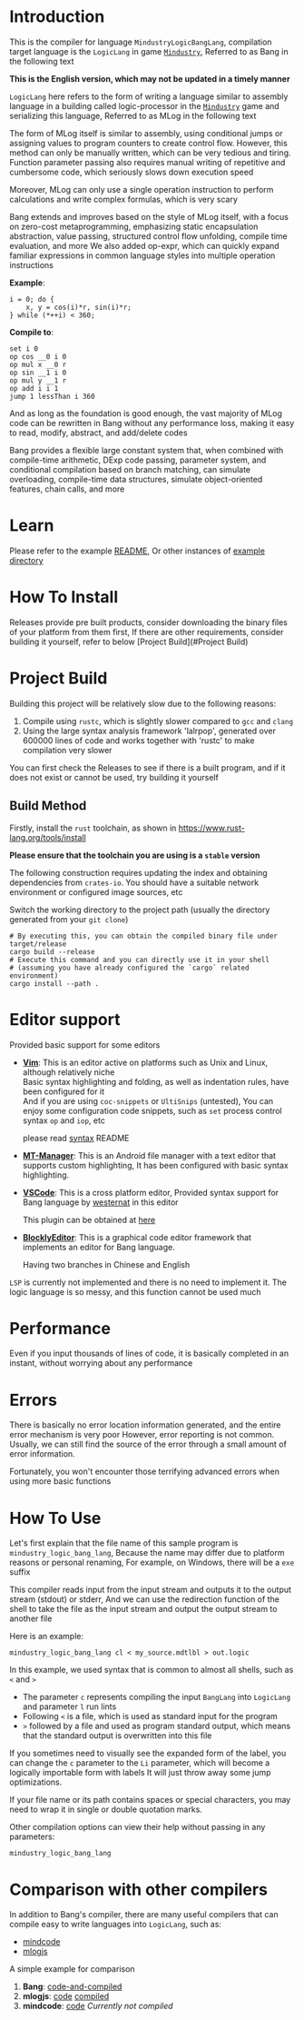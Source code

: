 # Introduction
This is the compiler for language `MindustryLogicBangLang`, compilation target language is the `LogicLang` in game [`Mindustry`], Referred to as Bang in the following text

**This is the English version, which may not be updated in a timely manner**

`LogicLang` here refers to the form of writing a language similar to assembly language in a building called logic-processor in the [`Mindustry`] game and serializing this language, Referred to as MLog in the following text

[`Mindustry`]: https://github.com/Anuken/Mindustry

The form of MLog itself is similar to assembly, using conditional jumps or assigning values to program counters to create control flow.
However, this method can only be manually written, which can be very tedious and tiring.
Function parameter passing also requires manual writing of repetitive and cumbersome code, which seriously slows down execution speed

Moreover, MLog can only use a single operation instruction to perform calculations and write complex formulas, which is very scary

Bang extends and improves based on the style of MLog itself, with a focus on zero-cost metaprogramming, emphasizing static encapsulation abstraction, value passing, structured control flow unfolding, compile time evaluation, and more
We also added op-expr, which can quickly expand familiar expressions in common language styles into multiple operation instructions

**Example**:
```
i = 0; do {
    x, y = cos(i)*r, sin(i)*r;
} while (*++i) < 360;
```
**Compile to**:
```
set i 0
op cos __0 i 0
op mul x __0 r
op sin __1 i 0
op mul y __1 r
op add i i 1
jump 1 lessThan i 360
```

And as long as the foundation is good enough,
the vast majority of MLog code can be rewritten in Bang without any performance loss,
making it easy to read, modify, abstract, and add/delete codes

Bang provides a flexible large constant system that,
when combined with compile-time arithmetic, DExp code passing, parameter system,
and conditional compilation based on branch matching, can simulate overloading,
compile-time data structures, simulate object-oriented features, chain calls, and more

# Learn
Please refer to the example [README](./examples/README-en_US.md),
Or other instances of [example directory](./examples)

# How To Install
Releases provide pre built products,
consider downloading the binary files of your platform from them first,
If there are other requirements, consider building it yourself,
refer to below [Project Build](#Project Build)


# Project Build
Building this project will be relatively slow due to the following reasons:
1. Compile using `rustc`, which is slightly slower compared to `gcc` and `clang`
2. Using the large syntax analysis framework 'lalrpop', generated over 600000 lines of code and works together with 'rustc' to make compilation very slower

You can first check the Releases to see if there is a built program,
and if it does not exist or cannot be used, try building it yourself

## Build Method
Firstly, install the `rust` toolchain, as shown in <https://www.rust-lang.org/tools/install>

**Please ensure that the toolchain you are using is a `stable` version**

The following construction requires updating the index and obtaining dependencies from `crates-io`.
You should have a suitable network environment or configured image sources, etc

Switch the working directory to the project path (usually the directory generated from your `git clone`)

```shell
# By executing this, you can obtain the compiled binary file under target/release
cargo build --release
# Execute this command and you can directly use it in your shell
# (assuming you have already configured the `cargo` related environment)
cargo install --path .
```

# Editor support
Provided basic support for some editors
- [**Vim**]\:
  This is an editor active on platforms such as Unix and Linux, although relatively niche<br/>
  Basic syntax highlighting and folding, as well as indentation rules, have been configured for it<br/>
  And if you are using `coc-snippets` or `UltiSnips` (untested),
  You can enjoy some configuration code snippets,
  such as `set` process control syntax `op` and `iop`, etc

  please read [syntax](./syntax/vim/) README

- [**MT-Manager**]\:
  This is an Android file manager with a text editor that supports custom highlighting,
  It has been configured with basic syntax highlighting.

- [**VSCode**]\:
  This is a cross platform editor,
  Provided syntax support for Bang language by [westernat] in this editor

  This plugin can be obtained at [here](./syntax/vscode/support/)

- [**BlocklyEditor**]\:
  This is a graphical code editor framework that implements an editor for Bang language.

  Having two branches in Chinese and English

`LSP` is currently not implemented and there is no need to implement it. The logic language is so messy, and this function cannot be used much

[**Vim**]: https://github.com/vim/vim
[**MT-Manager**]: https://mt2.cn/
[**VSCode**]: https://code.visualstudio.com/
[westernat]: https://github.com/westernat
[**BlocklyEditor**]: https://github.com/A4-Tacks/blockly_for_mindustry_logic_bang_lang

# Performance
Even if you input thousands of lines of code,
it is basically completed in an instant,
without worrying about any performance

# Errors
There is basically no error location information generated,
and the entire error mechanism is very poor However,
error reporting is not common. Usually,
we can still find the source of the error through a small amount of error information.

Fortunately, you won't encounter those terrifying advanced errors when using more basic functions

# How To Use
Let's first explain that the file name of this sample program is `mindustry_logic_bang_lang`,
Because the name may differ due to platform reasons or personal renaming,
For example, on Windows, there will be a `exe` suffix

This compiler reads input from the input stream and outputs it to the output stream (stdout) or stderr,
And we can use the redirection function of the shell to take the file as the input stream and output the output stream to another file

Here is an example:

```shell
mindustry_logic_bang_lang cl < my_source.mdtlbl > out.logic
```

In this example, we used syntax that is common to almost all shells, such as `<` and `>`

- The parameter `c` represents compiling the input `BangLang` into `LogicLang`
  and parameter `l` run lints
- Following `<` is a file, which is used as standard input for the program
- `>` followed by a file and used as program standard output,
  which means that the standard output is overwritten into this file

If you sometimes need to visually see the expanded form of the label,
you can change the `c` parameter to the `Li` parameter,
which will become a logically importable form with labels
It will just throw away some jump optimizations.

If your file name or its path contains spaces or special characters,
you may need to wrap it in single or double quotation marks.

Other compilation options can view their help without passing in any parameters:

```shell
mindustry_logic_bang_lang
```

# Comparison with other compilers
In addition to Bang's compiler, there are many useful compilers that can compile easy to write languages into `LogicLang`, such as:

- [mindcode](https://github.com/cardillan/mindcode)
- [mlogjs](https://github.com/mlogjs/mlogjs)

A simple example for comparison

1. **Bang**:
   [code-and-compiled](./examples/pascals_triangle.mdtlbl)
2. **mlogjs**:
   [code](https://github.com/mlogjs/mlogjs/blob/e17c84769a14c59ae0607db3c71db31d52ea8ad8/compiler/test/examples/pascals_triangle.js)
   [compiled](https://github.com/mlogjs/mlogjs/blob/e17c84769a14c59ae0607db3c71db31d52ea8ad8/compiler/test/examples/pascals_triangle.mlog)
3. **mindcode**:
   [code](./examples/pascals_triangle.mnd)
   *Currently not compiled*
